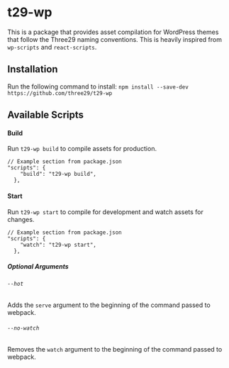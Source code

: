 # t29-wp

This is a package that provides asset compilation for WordPress themes that follow the Three29 naming conventions. This
is heavily inspired from `wp-scripts` and `react-scripts`.

## Installation
Run the following command to install:
`npm install --save-dev https://github.com/three29/t29-wp`

## Available Scripts
#### Build
Run `t29-wp build` to compile assets for production.
```
// Example section from package.json
"scripts": {
    "build": "t29-wp build",
  },
```

#### Start
Run `t29-wp start` to compile for development and watch assets for changes.
```
// Example section from package.json
"scripts": {
    "watch": "t29-wp start",
  },
```
##### Optional Arguments
###### `--hot`
Adds the `serve` argument to the beginning of the command passed to webpack.

###### `--no-watch`
Removes the `watch` argument to the beginning of the command passed to webpack.
